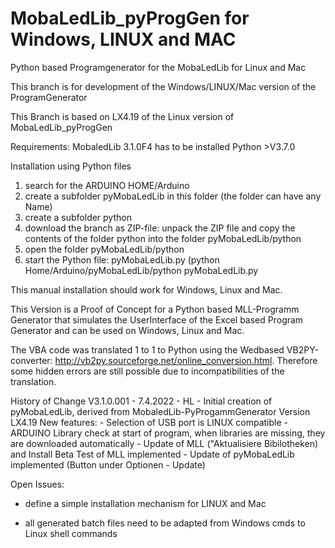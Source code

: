 # MobaLedLib_pyProgGen for Windows, LINUX and MAC
Python based Programgenerator for the MobaLedLib for Linux and Mac

This branch is for development of the Windows/LINUX/Mac version of the ProgramGenerator

This Branch is based on LX4.19 of the Linux version of MobaLedLib_pyProgGen

Requirements:
MobaledLib 3.1.0F4 has to be installed
Python >V3.7.0


Installation using Python files
1. search for the ARDUINO HOME/Arduino
2. create a subfolder pyMobaLedLib in this folder (the folder can have any Name)
4. create a subfolder python
5. download the branch as ZIP-file: unpack the ZIP file and copy the contents of the folder python into the folder pyMobaLedLib/python
6. open the folder pyMobaLedLib/python
7. start the Python file: pyMobaLedLib.py 
(python Home/Arduino/pyMobaLedLib/python pyMobaLedLib.py

This manual installation should work for Windows, Linux and Mac.

This Version is a Proof of Concept for a Python based MLL-Programm Generator that simulates the UserInterface of the Excel based Program Generator and can be used on Windows, Linux and Mac.

The VBA code was translated 1 to 1 to Python using the Wedbased VB2PY-converter: 
http://vb2py.sourceforge.net/online_conversion.html. Therefore some hidden errors are still possible due to incompatibilities of the translation.

History of Change
V3.1.0.001 -  7.4.2022 - HL - Initial creation of pyMobaLedLib, derived from MobaledLib-PyProgammGenerator Version LX4.19
                              New features: 
                              - Selection of USB port is LINUX compatible
                              - ARDUINO Library check at start of program, when libraries are missing, they are downloaded automatically
                              - Update of MLL ("Aktualisiere Bibilotheken) and Install Beta Test of MLL implemented
                              - Update of pyMobaLedLib implemented (Button under Optionen - Update)
                              
Open Issues:
- define a simple installation mechanism for LINUX and Mac

- all generated batch files need to be adapted from Windows cmds to Linux shell commands

